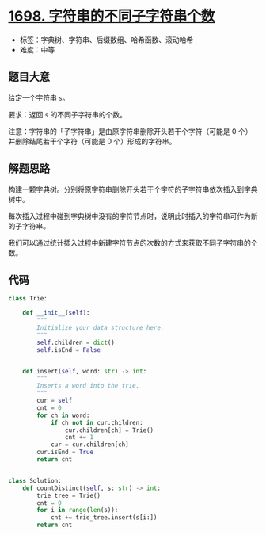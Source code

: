# [1698. 字符串的不同子字符串个数](https://leetcode-cn.com/problems/number-of-distinct-substrings-in-a-string/)

- 标签：字典树、字符串、后缀数组、哈希函数、滚动哈希
- 难度：中等

## 题目大意

给定一个字符串 `s`。

要求：返回 `s` 的不同子字符串的个数。

注意：字符串的「子字符串」是由原字符串删除开头若干个字符（可能是 0 个）并删除结尾若干个字符（可能是 0 个）形成的字符串。

## 解题思路

构建一颗字典树。分别将原字符串删除开头若干个字符的子字符串依次插入到字典树中。

每次插入过程中碰到字典树中没有的字符节点时，说明此时插入的字符串可作为新的子字符串。

我们可以通过统计插入过程中新建字符节点的次数的方式来获取不同子字符串的个数。

## 代码

```Python
class Trie:

    def __init__(self):
        """
        Initialize your data structure here.
        """
        self.children = dict()
        self.isEnd = False


    def insert(self, word: str) -> int:
        """
        Inserts a word into the trie.
        """
        cur = self
        cnt = 0
        for ch in word:
            if ch not in cur.children:
                cur.children[ch] = Trie()
                cnt += 1
            cur = cur.children[ch]
        cur.isEnd = True
        return cnt


class Solution:
    def countDistinct(self, s: str) -> int:
        trie_tree = Trie()
        cnt = 0
        for i in range(len(s)):
            cnt += trie_tree.insert(s[i:])
        return cnt
```

